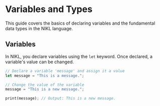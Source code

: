 # Variables and Types

This guide covers the basics of declaring variables and the fundamental data types in the NIKL language.

## Variables

In NIKL, you declare variables using the `let` keyword. Once declared, a variable's value can be changed.

```rust
// Declare a variable 'message' and assign it a value
let message = "This is a message.";

// Change the value of the variable
message = "This is a new message.";

print(message); // Output: This is a new message.
